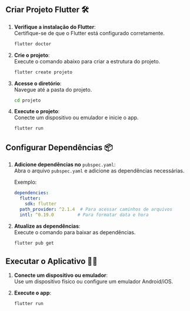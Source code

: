 

## Criar Projeto Flutter 🛠️

1. **Verifique a instalação do Flutter**:\
   Certifique-se de que o Flutter está configurado corretamente.

   ```bash
   flutter doctor
   ```

2. **Crie o projeto**:\
   Execute o comando abaixo para criar a estrutura do projeto.

   ```bash
   flutter create projeto
   ```

3. **Acesse o diretório**:\
   Navegue até a pasta do projeto.

   ```bash
   cd projeto
   ```

4. **Execute o projeto**:\
   Conecte um dispositivo ou emulador e inicie o app.

   ```bash
   flutter run
   ```

## Configurar Dependências 📦

1. **Adicione dependências no** `pubspec.yaml`:\
   Abra o arquivo `pubspec.yaml` e adicione as dependências necessárias.

   Exemplo:

   ```yaml
   dependencies:
     flutter:
       sdk: flutter
     path_provider: ^2.1.4  # Para acessar caminhos de arquivos
     intl: ^0.19.0         # Para formatar data e hora
   ```

2. **Atualize as dependências**:\
   Execute o comando para baixar as dependências.

   ```bash
   flutter pub get
   ```


## Executar o Aplicativo 🏃‍♂️

1. **Conecte um dispositivo ou emulador**:\
   Use um dispositivo físico ou configure um emulador Android/iOS.

2. **Execute o app**:

   ```bash
   flutter run
   ```

